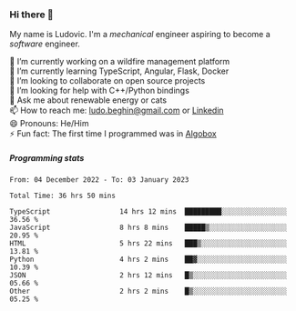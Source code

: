 ### Hi there 👋

My name is Ludovic. I'm a *mechanical* engineer aspiring to become a *software* engineer.

 🔭 I’m currently working on a wildfire management platform<br/>
 🌱 I’m currently learning TypeScript, Angular, Flask, Docker<br/>
 👯 I’m looking to collaborate on open source projects<br/>
 🤔 I’m looking for help with C++/Python bindings<br/>
 💬 Ask me about renewable energy or cats<br/>
 📫 How to reach me: ludo.beghin@gmail.com or [Linkedin](https://www.linkedin.com/in/ludovic-beghin/)<br/>
 😄 Pronouns: He/Him<br/>
 ⚡ Fun fact: The first time I programmed was in [Algobox](https://fr.wikipedia.org/wiki/Algobox)<br/>

##### Programming stats
<!--START_SECTION:waka-->

```text
From: 04 December 2022 - To: 03 January 2023

Total Time: 36 hrs 50 mins

TypeScript                 14 hrs 12 mins  █████████░░░░░░░░░░░░░░░░   36.56 %
JavaScript                 8 hrs 8 mins    █████▒░░░░░░░░░░░░░░░░░░░   20.95 %
HTML                       5 hrs 22 mins   ███▒░░░░░░░░░░░░░░░░░░░░░   13.81 %
Python                     4 hrs 2 mins    ██▓░░░░░░░░░░░░░░░░░░░░░░   10.39 %
JSON                       2 hrs 12 mins   █▒░░░░░░░░░░░░░░░░░░░░░░░   05.66 %
Other                      2 hrs 2 mins    █▒░░░░░░░░░░░░░░░░░░░░░░░   05.25 %
```

<!--END_SECTION:waka-->
